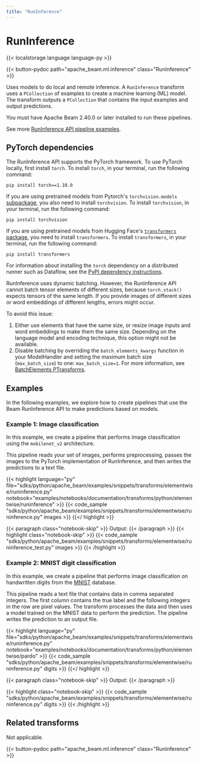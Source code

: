 ```yaml
---
title: "RunInference"
---
```

<!--
Licensed under the Apache License, Version 2.0 (the "License");
you may not use this file except in compliance with the License.
You may obtain a copy of the License at

http://www.apache.org/licenses/LICENSE-2.0

Unless required by applicable law or agreed to in writing, software
distributed under the License is distributed on an "AS IS" BASIS,
WITHOUT WARRANTIES OR CONDITIONS OF ANY KIND, either express or implied.
See the License for the specific language governing permissions and
limitations under the License.
-->

# RunInference

{{< localstorage language language-py >}}

{{< button-pydoc path="apache_beam.ml.inference" class="RunInference" >}}

Uses models to do local and remote inference. A `RunInference` transform uses a `PCollection` of examples to create a machine learning (ML) model. The transform outputs a `PCollection` that contains the input examples and output predictions.

You must have Apache Beam 2.40.0 or later installed to run these pipelines.

See more [RunInference API pipeline examples](https://github.com/apache/beam/tree/master/sdks/python/apache_beam/examples/inference).

## PyTorch dependencies

The RunInference API supports the PyTorch framework. To use PyTorch locally, first install `torch`. To install `torch`, in your terminal, run the following command:

`pip install torch==1.10.0`

If you are using pretrained models from Pytorch's `torchvision.models` [subpackage](https://pytorch.org/vision/0.12/models.html#models-and-pre-trained-weights), you also need to install `torchvision`. To install `torchvision`, in your terminal, run the following command:

`pip install torchvision`

If you are using pretrained models from Hugging Face's [`transformers` package](https://huggingface.co/docs/transformers/index), you need to install `transformers`. To install `transformers`, in your terminal, run the following command:

`pip install transformers`

For information about installing the `torch` dependency on a distributed runner such as Dataflow, see the [PyPI dependency instructions](/documentation/sdks/python-pipeline-dependencies/#pypi-dependencies).

RunInference uses dynamic batching. However, the RunInference API cannot batch tensor elements of different sizes, because `torch.stack()` expects tensors of the same length. If you provide images of different sizes or word embeddings of different lengths, errors might occur.

To avoid this issue:

1. Either use elements that have the same size, or resize image inputs and word embeddings to make them 
the same size. Depending on the language model and encoding technique, this option might not be available. 
2. Disable batching by overriding the `batch_elements_kwargs` function in your ModelHandler and setting the maximum batch size (`max_batch_size`) to one: `max_batch_size=1`. For more information, see
[BatchElements PTransforms](/documentation/sdks/python-machine-learning/#batchelements-ptransform).

## Examples

In the following examples, we explore how to create pipelines that use the Beam RunInference API to make predictions based on models.

### Example 1: Image classification

In this example, we create a pipeline that performs image classification using the `mobilenet_v2` architecture.

This pipeline reads your set of images, performs preprocessing, passes the images to the PyTorch implementation of RunInference, and then writes the predictions to a text file.

{{< highlight language="py" file="sdks/python/apache_beam/examples/snippets/transforms/elementwise/runinference.py"
  notebook="examples/notebooks/documentation/transforms/python/elementwise/runinference" >}}
{{< code_sample "sdks/python/apache_beam/examples/snippets/transforms/elementwise/runinference.py" images >}}
{{</ highlight >}}

{{< paragraph class="notebook-skip" >}}
Output:
{{< /paragraph >}}
{{< highlight class="notebook-skip" >}}
{{< code_sample "sdks/python/apache_beam/examples/snippets/transforms/elementwise/runinference_test.py" images >}}
{{< /highlight >}}

### Example 2: MNIST digit classification

In this example, we create a pipeline that performs image classification on handwritten digits from the
[MNIST](https://en.wikipedia.org/wiki/MNIST_database) database.

This pipeline reads a text file that contains data in comma separated integers. The first
column contains the true label and the following integers in the row are pixel values. The transform processes the data and then uses a model trained on the MNIST data to perform the prediction. The pipeline writes the prediction to an output file.

{{< highlight language="py" file="sdks/python/apache_beam/examples/snippets/transforms/elementwise/runinference.py"
  notebook="examples/notebooks/documentation/transforms/python/elementwise/pardo" >}}
{{< code_sample "sdks/python/apache_beam/examples/snippets/transforms/elementwise/runinference.py" digits >}}
{{</ highlight >}}

{{< paragraph class="notebook-skip" >}}
Output:
{{< /paragraph >}}

{{< highlight class="notebook-skip" >}}
{{< code_sample "sdks/python/apache_beam/examples/snippets/transforms/elementwise/runinference.py" digits >}}
{{< /highlight >}}


## Related transforms

Not applicable.

{{< button-pydoc path="apache_beam.ml.inference" class="RunInference" >}}
